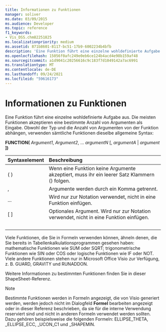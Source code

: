 ```yaml
---
title: Informationen zu Funktionen
manager: soliver
ms.date: 03/09/2015
ms.audience: Developer
ms.topic: reference
f1_keywords:
- Vis_DSS.chm82251825
ms.localizationpriority: medium
ms.assetid: 871b8601-8117-bc51-17b9-6002234b4bfb
description: 'Eine Funktion führt eine einzelne wohldefinierte Aufgabe aus. Die meisten Funktionen akzeptieren eine bestimmte Anzahl von Argumenten als Eingabe. Obwohl der Typ und die Anzahl von Argumenten von der Funktion abhängen, verwenden sämtliche Funktionen dieselbe allgemeine Syntax:'
ms.openlocfilehash: 15056f0afc249e0eb6ce124b4acd4e98b159af48
ms.sourcegitcommit: a1d9041c20256616c9c183f7d1049142a7ac6991
ms.translationtype: MT
ms.contentlocale: de-DE
ms.lasthandoff: 09/24/2021
ms.locfileid: "59616173"
---
```

# <a name="about-functions"></a>Informationen zu Funktionen

Eine Funktion führt eine einzelne wohldefinierte Aufgabe aus. Die meisten Funktionen akzeptieren eine bestimmte Anzahl von Argumenten als Eingabe. Obwohl der Typ und die Anzahl von Argumenten von der Funktion abhängen, verwenden sämtliche Funktionen dieselbe allgemeine Syntax:
  
 **FUNCTION(** _Argument1_,  _Argument2_, ...  _argumentN_ [, _argumentA_  |   _argument_ **])**
  
|**Syntaxelement**|**Beschreibung**|
|:-----|:-----|
| ( )  <br/> | Wenn eine Funktion keine Argumente akzeptiert, muss ihr ein leerer Satz Klammern () folgen.  <br/> |
| ,  <br/> | Argumente werden durch ein Komma getrennt.  <br/> |
| ...  <br/> | Wird nur zur Notation verwendet, nicht in eine Funktion einfügen.  <br/> |
| [ ]  <br/> | Optionales Argument. Wird nur zur Notation verwendet, nicht in eine Funktion einfügen.  <br/> |
| |  <br/> | Eine Auswahl; Sie können  _ArgumentA_ oder  _Argument_ einschließen. Wird nur zur Notation verwendet, nicht in eine Funktion einfügen.  <br/> |
   
Viele Funktionen, die Sie in Formeln verwenden können, ähneln denen, die Sie bereits in Tabellenkalkulationsprogrammen gesehen haben: mathematische Funktionen wie SUM oder SQRT; trigonometrische Funktionen wie SIN oder COS oder logische Funktionen wie IF oder NOT. Viele andere Funktionen stehen nur in Microsoft Office Visio zur Verfügung, z. B. GUARD, GRAVITY und RUNADDON.
  
Weitere Informationen zu bestimmten Funktionen finden Sie in dieser ShapeSheet-Referenz.
  
> [!NOTE]
>  Bestimmte Funktionen werden in Formeln angezeigt, die von Visio generiert werden, werden jedoch nicht im Dialogfeld **Formel** bearbeiten angezeigt oder in dieser Referenz beschrieben, da sie für die interne Verwendung reserviert sind und nicht in anderen Formeln verwendet werden sollten. Dazu gehören beispielsweise die folgenden Formeln: ELLIPSE_THETA, _ELLIPSE_ECC, _UCON_C1 und _SHAPEMIN. 
  

